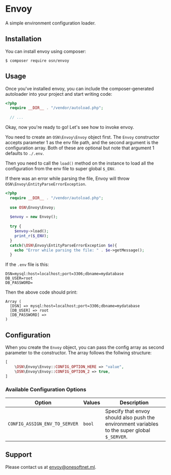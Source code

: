 # Envoy
A simple environment configuration loader.
 
## Installation
You can install envoy using composer:
 
```
$ composer require osn/envoy
```

## Usage
Once you've installed envoy, you can include the composer-generated autoloader into your project and start writing code:

```php
<?php
  require __DIR__ . "/vendor/autoload.php";
  
  // ...
```

Okay, now you're ready to go!
Let's see how to invoke envoy. 

You need to create an `OSN\Envoy\Envoy` object first. The `Envoy` constructor accepts parameter 1 as the env file path, and the second argument is the configuration array.
Both of these are optional but note that argument 1 defaults to `./.env`.

Then you need to call the `load()` method on the instance to load all the configuration from the env file to super global `$_ENV`.

If there was an error while parsing the file, Envoy will throw `OSN\Envoy\EntityParseErrorException`.

```php
<?php
  require __DIR__ . "/vendor/autoload.php";
  
  use OSN\Envoy\Envoy;
  
  $envoy = new Envoy();
  
  try {
    $envoy->load();
    print_r($_ENV);
  }
  catch(\OSN\Envoy\EntityParseErrorException $e){
    echo "Error while parsing the file: " . $e->getMessage();
  }
```

If the `.env` file is this:

```
DSN=mysql:host=localhost;port=3306;dbname=mydatabase
DB_USER=root
DB_PASSWORD= 
```

Then the above code should print:

```
Array (
  [DSN] => mysql:host=localhost;port=3306;dbname=mydatabase
  [DB_USER] => root
  [DB_PASSWORD] =>
)
```

## Configuration
When you create the `Envoy` object, you can pass the config array as second parameter to the constructor. The array follows the follwing structure:

```php
[
    \OSN\Envoy\Envoy::CONFIG_OPTION_HERE => "value",
    \OSN\Envoy\Envoy::CONFIG_OPTION_2 => true,
]
```

### Available Configuration Options

Option                       |Values|Description
-----------------------------|------|---------------------------------------------------------------------------------------------
`CONFIG_ASSIGN_ENV_TO_SERVER`|`bool`|Specify that envoy should also push the environment variables to the super global `$_SERVER`.

## Support
Please contact us at [envoy@onesoftnet.ml](mailto:envoy@onesoftnet.ml).
